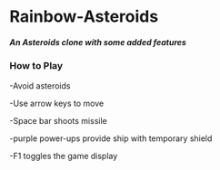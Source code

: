 # Rainbow-Asteroids
##### An Asteroids clone with some added features

### How to Play 
-Avoid asteroids

-Use arrow keys to move

-Space bar shoots missile

-purple power-ups provide ship with temporary shield

-F1 toggles the game display
